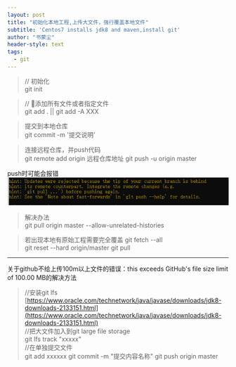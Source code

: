 ```yaml
---
layout: post
title: "初始化本地工程,上传大文件，强行覆盖本地文件"
subtitle: 'Centos7 installs jdk8 and maven,install git'
author: "书蒙尘"
header-style: text
tags:
  - git
---
```


> // 初始化  
git init


> // 添加所有文件或者指定文件  
git add .   ||   git add -A XXX

> 提交到本地仓库  
git commit -m '提交说明' 

> 连接远程仓库，并push代码  
git remote add origin 远程仓库地址
git push -u origin master

push时可能会报错![img](/img/202004/gitpushErr.png)
> 解决办法  
git pull origin master --allow-unrelated-histories


>若出现本地有原始工程需要完全覆盖
git fetch --all  
git reset --hard origin/master
git pull


---

关于github不给上传100m以上文件的错误：this exceeds GitHub's file size limit of 100.00 MB的解决方法

> //安装git lfs  
[https://www.oracle.com/technetwork/java/javase/downloads/jdk8-downloads-2133151.html](https://www.oracle.com/technetwork/java/javase/downloads/jdk8-downloads-2133151.html)  
//把大文件加入到git large file storage  
git lfs track "xxxxx"  
//在单独提交文件  
git add xxxxxx
git commit -m "提交内容名称" 
git push origin master  
